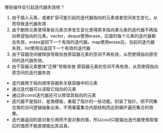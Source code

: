 哪些操作会引起迭代器失效呢？

1. 由于插入元素，或者扩容可能引起的迭代器指向的元素或者空间发生变化，从而导致迭代器失效
2. 由于删除元素使得某些元素次序发生变化使得原本指向某元素的迭代器不再指向希望指向的元素。vector，deque使用erase，后面的每个元素的迭代器都会失效，erase返回下一个有效的迭代器。map使用erase后，当前的迭代器失效，list使用后返回下一个有效的迭代器
3. 由于容器空间被释放导致存放原容器元素的空间不再有效，从而使得指向原空间的迭代器失效。
4. 由于容器元素整体“迁移”导致存放 原容器元素的空间不再有效，从而使得指向原空间的迭代器失效  

- 迭代器用于指向顺序容器和关联容器中的元素  
- 通过迭代器可以读取它指向的元素  
- 通过非const迭代器还可以修改其指向的元素  
- 迭代器不是指针，是类模板，重载了指针的一些功能，封装了指针。把不同集合类的访问逻辑抽象出来，不用暴露集合内部结构而达到循环遍历集合的效果。
 - 迭代器返回的是对象引用而不是对象的值，所以cout只能输出迭代器使用取值后的值而不能直接输出其自身。